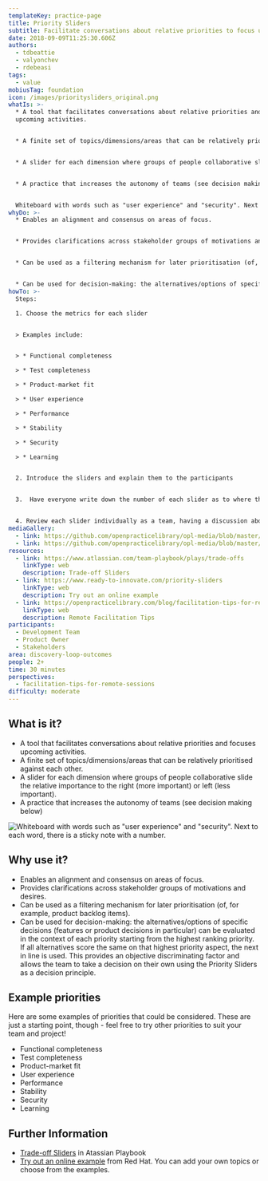 ```yaml
---
templateKey: practice-page
title: Priority Sliders
subtitle: Facilitate conversations about relative priorities to focus upcoming activities
date: 2018-09-09T11:25:30.606Z
authors:
  - tdbeattie
  - valyonchev
  - rdebeasi
tags:
  - value
mobiusTag: foundation
icon: /images/prioritysliders_original.png
whatIs: >-
  * A tool that facilitates conversations about relative priorities and focuses
  upcoming activities.


  * A finite set of topics/dimensions/areas that can be relatively prioritised against each other.


  * A slider for each dimension where groups of people collaborative slide the relative importance to the right (more important) or left (less important).


  * A practice that increases the autonomy of teams (see decision making below)


  Whiteboard with words such as "user experience" and "security". Next to each word, there is a sticky note with a number. (https://github.com/openpracticelibrary/opl-media/blob/master/images/final_priority-sliders.png?raw=true)
whyDo: >-
  * Enables an alignment and consensus on areas of focus.


  * Provides clarifications across stakeholder groups of motivations and desires.


  * Can be used as a filtering mechanism for later prioritisation (of, for example, product backlog items).


  * Can be used for decision-making: the alternatives/options of specific decisions (features or product decisions in particular) can be evaluated in the context of each priority starting from the highest ranking priority. If all alternatives score the same on that highest priority aspect, the next in line is used. This provides an objective discriminating factor and allows the team to take a decision on their own using the Priority Sliders as a decision principle.
howTo: >-
  Steps:

  1. Choose the metrics for each slider


  > Examples include:


  > * Functional completeness

  > * Test completeness

  > * Product-market fit

  > * User experience

  > * Performance

  > * Stability

  > * Security

  > * Learning


  2. Introduce the sliders and explain them to the participants


  3.  Have everyone write down the number of each slider as to where they would place it on the scale (~5 min). Do this on individual sticky notes and don't let the team members share until later - this keeps bias to a minimum. Once time is up, have everyone put their stickies up on the scale for each slider


  4. Review each slider individually as a team, having a discussion about alignment. Drive toward an agree-upon spot on the scale and annotate that with a different color sticky. (~20 min)
mediaGallery:
  - link: https://github.com/openpracticelibrary/opl-media/blob/master/images/Priority%20Sliders.jpg?raw=true
  - link: https://github.com/openpracticelibrary/opl-media/blob/master/images/final_priority-sliders.png?raw=true
resources:
  - link: https://www.atlassian.com/team-playbook/plays/trade-offs
    linkType: web
    description: Trade-off Sliders
  - link: https://www.ready-to-innovate.com/priority-sliders
    linkType: web
    description: Try out an online example
  - link: https://openpracticelibrary.com/blog/facilitation-tips-for-remote-sessions/
    linkType: web
    description: Remote Facilitation Tips
participants:
  - Development Team
  - Product Owner
  - Stakeholders
area: discovery-loop-outcomes
people: 2+
time: 30 minutes
perspectives:
  - facilitation-tips-for-remote-sessions
difficulty: moderate
---
```

## What is it?

- A tool that facilitates conversations about relative priorities and focuses upcoming activities.
- A finite set of topics/dimensions/areas that can be relatively prioritised against each other.
- A slider for each dimension where groups of people collaborative slide the relative importance to the right (more important) or left (less important).
- A practice that increases the autonomy of teams (see decision making below)

![Whiteboard with words such as "user experience" and "security". Next to each word, there is a sticky note with a number.](/images/sliders.jpg)

## Why use it?

- Enables an alignment and consensus on areas of focus.
- Provides clarifications across stakeholder groups of motivations and desires.
- Can be used as a filtering mechanism for later prioritisation (of, for example, product backlog items).
- Can be used for decision-making: the alternatives/options of specific decisions (features or product decisions in particular) can be evaluated in the context of each priority starting from the highest ranking priority. If all alternatives score the same on that highest priority aspect, the next in line is used. This provides an objective discriminating factor and allows the team to take a decision on their own using the Priority Sliders as a decision principle.

## Example priorities

Here are some examples of priorities that could be considered. These are just a starting point, though - feel free to try other priorities to suit your team and project!

- Functional completeness
- Test completeness
- Product-market fit
- User experience
- Performance
- Stability
- Security
- Learning

## Further Information

- [Trade-off Sliders](https://www.atlassian.com/team-playbook/plays/trade-off-sliders) in Atassian Playbook
- [Try out an online example](https://www.ready-to-innovate.com/priority-sliders) from Red Hat. You can add your own topics or choose from the examples.
